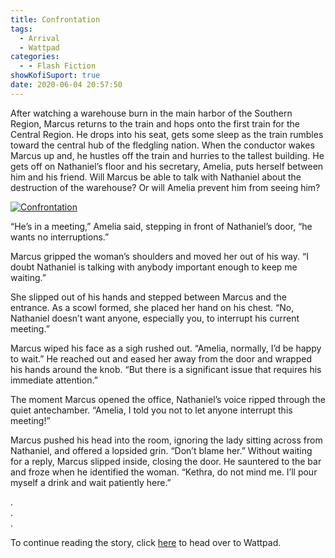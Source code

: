 ```yaml
---
title: Confrontation
tags:
  - Arrival
  - Wattpad
categories:
  - - Flash Fiction
showKofiSuport: true
date: 2020-06-04 20:57:50
---
```


After watching a warehouse burn in the main harbor of the Southern Region, Marcus returns to the train and hops onto the first train for the Central Region. He drops into his seat, gets some sleep as the train rumbles toward the central hub of the fledgling nation. When the conductor wakes Marcus up and, he hustles off the train and hurries to the tallest building. He gets off on Nathaniel’s floor and his secretary, Amelia, puts herself between him and his friend.<!-- more --> Will Marcus be able to talk with Nathaniel about the destruction of the warehouse? Or will Amelia prevent him from seeing him?

<div class="center">

[![Confrontation](/images/covers/arrival.png "Confrontation")](https://www.wattpad.com/898220014-arrival-confrontation)

</div>

“He’s in a meeting,” Amelia said, stepping in front of Nathaniel’s door, “he wants no interruptions.”

Marcus gripped the woman’s shoulders and moved her out of his way. “I doubt Nathaniel is talking with anybody important enough to keep me waiting.”

She slipped out of his hands and stepped between Marcus and the entrance. As a scowl formed, she placed her hand on his chest. “No, Nathaniel doesn’t want anyone, especially you, to interrupt his current meeting.”

Marcus wiped his face as a sigh rushed out. “Amelia, normally, I’d be happy to wait.” He reached out and eased her away from the door and wrapped his hands around the knob. “But there is a significant issue that requires his immediate attention.”

The moment Marcus opened the office, Nathaniel’s voice ripped through the quiet antechamber. “Amelia, I told you not to let anyone interrupt this meeting!”

Marcus pushed his head into the room, ignoring the lady sitting across from Nathaniel, and offered a lopsided grin. “Don’t blame her.” Without waiting for a reply, Marcus slipped inside, closing the door. He sauntered to the bar and froze when he identified the woman. “Kethra, do not mind me. I’ll pour myself a drink and wait patiently here.”

<div class="center story-ellipses">

.</br>
.</br>
.</br>

</div>

<div>

To continue reading the story, click [here](https://www.wattpad.com/898220014-arrival-confrontation) to head over to Wattpad.

</div>